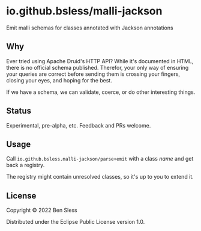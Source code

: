 # io.github.bsless/malli-jackson

Emit malli schemas for classes annotated with Jackson annotations

## Why

Ever tried using Apache Druid's HTTP API? While it's documented in HTML,
there is no official schema published. Therefor, your only way of
ensuring your queries are correct before sending them is crossing your
fingers, closing your eyes, and hoping for the best.

If we have a schema, we can validate, coerce, or do other interesting
things.

## Status

Experimental, pre-alpha, etc. Feedback and PRs welcome.

## Usage

Call `io.github.bsless.malli-jackson/parse+emit` with a class *name* and
get back a registry.

The registry might contain unresolved classes, so it's up to you to extend it.

## License

Copyright © 2022 Ben Sless

Distributed under the Eclipse Public License version 1.0.
